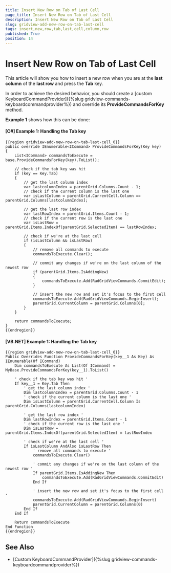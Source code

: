 ```yaml
---
title: Insert New Row on Tab of Last Cell
page_title: Insert New Row on Tab of Last Cell
description: Insert New Row on Tab of Last Cell
slug: gridview-add-new-row-on-tab-last-cell
tags: insert,new,row,tab,last,cell,column,row
published: True
position: 14
---
```


# Insert New Row on Tab of Last Cell

This article will show you how to insert a new row when you are at the **last column** of the **last row** and press the **Tab** key.

In order to achieve the desired behavior, you should create a [custom KeyboardCommandProvider]({%slug gridview-commands-keyboardcommandprovider%}) and override its **ProvideCommandsForKey** method.

**Example 1** shows how this can be done:

#### __[C#] Example 1: Handling the Tab key__

	{{region gridview-add-new-row-on-tab-last-cell_0}}
    public override IEnumerable<ICommand> ProvideCommandsForKey(Key key)
    {
        List<ICommand> commandsToExecute = base.ProvideCommandsForKey(key).ToList();

        // check if the tab key was hit
        if (key == Key.Tab)
        {
            // get the last column index
            var lastcolumnIndex = parentGrid.Columns.Count - 1;
            // check if the current column is the last one
            var isLastColumn = parentGrid.CurrentCell.Column == parentGrid.Columns[lastcolumnIndex];

            // get the last row index
            var lastRowIndex = parentGrid.Items.Count - 1;
            // check if the current row is the last one
            var isLastRow = parentGrid.Items.IndexOf(parentGrid.SelectedItem) == lastRowIndex;

            // check if we're at the last cell
            if (isLastColumn && isLastRow)
            {
                // remove all commands to execute
                commandsToExecute.Clear();

                // commit any changes if we're on the last column of the newest row
                if (parentGrid.Items.IsAddingNew)
                {
                    commandsToExecute.Add(RadGridViewCommands.CommitEdit);
                }

                // insert the new row and set it's focus to the first cell
                commandsToExecute.Add(RadGridViewCommands.BeginInsert);
                parentGrid.CurrentColumn = parentGrid.Columns[0];
            }
        }

        return commandsToExecute;
    }
	{{endregion}}

#### __[VB.NET] Example 1: Handling the Tab key__

	{{region gridview-add-new-row-on-tab-last-cell_0}}
    Public Overrides Function ProvideCommandsForKey(key__1 As Key) As IEnumerable(Of ICommand)
        Dim commandsToExecute As List(Of ICommand) = MyBase.ProvideCommandsForKey(key__1).ToList()

        ' check if the tab key was hit '
        If key__1 = Key.Tab Then
            ' get the last column index '
            Dim lastcolumnIndex = parentGrid.Columns.Count - 1
            ' check if the current column is the last one '
            Dim isLastColumn = parentGrid.CurrentCell.Column Is parentGrid.Columns(lastcolumnIndex)

            ' get the last row index '
            Dim lastRowIndex = parentGrid.Items.Count - 1
            ' check if the current row is the last one '
            Dim isLastRow = parentGrid.Items.IndexOf(parentGrid.SelectedItem) = lastRowIndex

            ' check if we're at the last cell '
            If isLastColumn AndAlso isLastRow Then
                ' remove all commands to execute '
                commandsToExecute.Clear()

                ' commit any changes if we're on the last column of the newest row '
                If parentGrid.Items.IsAddingNew Then
                    commandsToExecute.Add(RadGridViewCommands.CommitEdit)
                End If

                ' insert the new row and set it's focus to the first cell '
                commandsToExecute.Add(RadGridViewCommands.BeginInsert)
                parentGrid.CurrentColumn = parentGrid.Columns(0)
            End If
        End If

        Return commandsToExecute
    End Function
	{{endregion}}

## See Also

* [Custom KeyboardCommandProvider]({%slug gridview-commands-keyboardcommandprovider%})